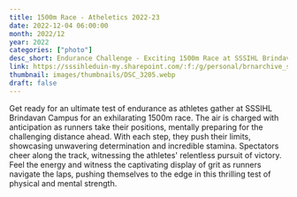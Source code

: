 ```yaml
---
title: 1500m Race - Atheletics 2022-23
date: 2022-12-04 06:00:00
month: 2022/12
year: 2022
categories: ["photo"]
desc_short: Endurance Challenge - Exciting 1500m Race at SSSIHL Brindavan Campus - Determination, Stamina, and Grit Tested
link: https://sssihleduin-my.sharepoint.com/:f:/g/personal/brnarchive_sssihl_edu_in/Euytx90DVqFOn3TjaixnOugBMxuYSI3G9V2rhZkx2LFfTA?e=hlZxKy
thumbnail: images/thumbnails/DSC_3205.webp
draft: false
---
```


Get ready for an ultimate test of endurance as athletes gather at SSSIHL Brindavan Campus for an exhilarating 1500m race. The air is charged with anticipation as runners take their positions, mentally preparing for the challenging distance ahead. With each step, they push their limits, showcasing unwavering determination and incredible stamina. Spectators cheer along the track, witnessing the athletes' relentless pursuit of victory. Feel the energy and witness the captivating display of grit as runners navigate the laps, pushing themselves to the edge in this thrilling test of physical and mental strength.
